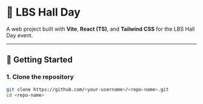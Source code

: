 # 🎉 LBS Hall Day

A web project built with **Vite**, **React (TS)**, and **Tailwind CSS** for the LBS Hall Day event.

---

## 🚀 Getting Started

### 1. Clone the repository
```bash
git clone https://github.com/<your-username>/<repo-name>.git
cd <repo-name>
